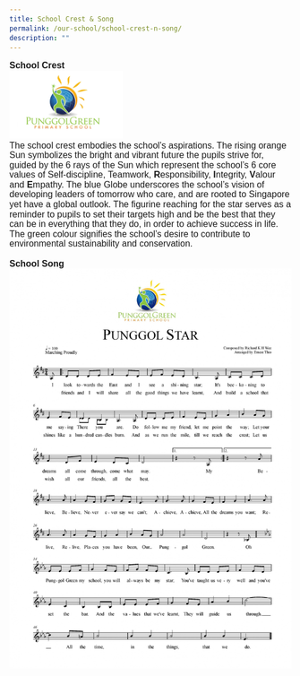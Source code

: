 ```yaml
---
title: School Crest & Song
permalink: /our-school/school-crest-n-song/
description: ""
---
```

<p style="line-height:1.1; font-size:16px; font-family:Arial; text-align:left;">
	<b>School Crest</b><br>
<img src="/images/schoolcrest.png"  
     style="width:40%"><br>
The school crest embodies the school’s aspirations. The rising orange Sun symbolizes the bright and vibrant future the pupils strive for,  guided by the 6 rays of the Sun which represent the school’s 6 core values of Self-discipline, Teamwork, <b>R</b>esponsibility, <b>I</b>ntegrity, <b>V</b>alour and <b>E</b>mpathy. The blue Globe underscores the school’s vision of developing leaders of tomorrow who care, and are rooted to Singapore yet have a global outlook. The figurine reaching for the star serves as a reminder to pupils to set their targets high and be the best that they can be in everything that they do, in order to achieve success in life. The green colour signifies the school’s desire to contribute to environmental sustainability and conservation.<br><br>
<b>School Song</b>
<img src="/images/Our%20School/Punggol%20Star%20Melody%20only-page-001.jpg">
